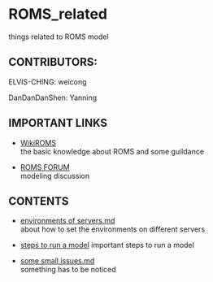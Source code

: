 # ROMS_related
things related to ROMS model

## CONTRIBUTORS:
ELVIS-CHING: weicong

DanDanDanShen: Yanning

## IMPORTANT LINKS
* [WikiROMS](https://www.myroms.org/forum/viewforum.php?f=13)  
  the basic knowledge about ROMS and some guildance

* [ROMS FORUM](https://www.myroms.org/forum/viewforum.php?f=13)  
  modeling discussion
  
## CONTENTS
* [environments of servers.md](https://github.com/ELVIS-CHING/ROMS_related/blob/main/enviroments%20of%20servers.md)  
about how to set the environments on different servers

* [steps to run a model](https://github.com/ELVIS-CHING/ROMS_related/blob/main/steps%20to%20run%20a%20model.md)
important steps to run a model

* [some small issues.md](https://github.com/ELVIS-CHING/ROMS_related/blob/main/some%20small%20issues.md)  
something has to be noticed
